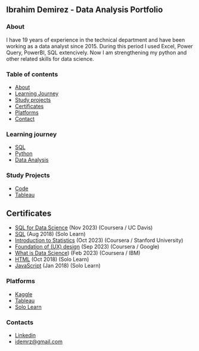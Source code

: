 ## Ibrahim Demirez - Data Analysis Portfolio

### About

   I have 19 years of experience in the technical department and have been working as a data analyst since 2015. During this period I used Excel, Power Query, PowerBI, SQL extencively. Now I am strengthening my python and other related skills for data science.
   

### Table of contents
- [About](#about)
- [Learning Journey](#learning-journey)
- [Study projects](#study-projects)
- [Certificates](certificates)
- [Platforms](platforms)
- [Contact](contact)

### Learning journey
- [SQL](https://github.com/idmrz/SQL)
- [Python](https://github.com/idmrz/Python)
- [Data Analysis](https://github.com/idmrz/Data-analysis)

### Study Projects
- [Code](https://github.com/idmrz/Data-analysis/blob/main/london_bike.ipynb)
- [Tableau](https://public.tableau.com/app/profile/ibrahim.demirez/viz/LondonBikeRides_17073289954080/LondonRide)

## Certificates  

- [SQL for Data Science](https://drive.google.com/file/d/1lhSaVMReuWV-Z2YF_TTIPl_2Z9blZ7tN/view?usp=sharing) (Nov 2023) (Coursera / UC Davis) 
- [SQL](https://drive.google.com/file/d/14b-PPs8yIlLIM_rigufZwP5u0k4rWM_J/view?usp=sharing) (Aug 2018) (Solo Learn)
- [Introduction to Statistics](https://drive.google.com/file/d/1p5gKH9CvWnvckSIGRwz0qHECc5pSqa9r/view?usp=sharing) (Oct 2023) (Coursera / Stanford University) 
- [Foundation of (UX) design](https://drive.google.com/file/d/11q8GqQ4IhrNLv8p8gQGyFahdh3mqa7AG/view?usp=sharing) (Sep 2023) (Coursera / Google)
- [What is Data Science](https://drive.google.com/file/d/1K10oqhoZDeKd0w-pmPN4_Q3u4TdIEjcN/view?usp=sharing)) (Feb 2023) (Coursera / IBM)
- [HTML](https://drive.google.com/file/d/14FFGbA9R6ryvsocibRj7UWCnf_dGuiNC/view?usp=sharing) (Oct 2018) (Solo Learn)
- [JavaScript](https://drive.google.com/file/d/1UXCTwNDM_igzMTnlMuVlpGLjMAn-cRlq/view?usp=sharing) (Jan 2018) (Solo Learn)


### Platforms
- [Kaggle](https://www.kaggle.com/ibrahimdemirez)
- [Tableau](https://public.tableau.com/app/profile/idmrz/vizzes)
- [Solo Learn](https://www.sololearn.com/en/profile/7114553)

### Contacts
- [Linkedin](https://www.linkedin.com/in/idmrz/)
- idemrz@gmail.com

